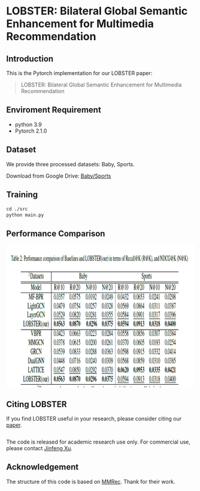 # LOBSTER: Bilateral Global Semantic Enhancement for Multimedia Recommendation

<!-- PROJECT LOGO -->

## Introduction

This is the Pytorch implementation for our LOBSTER paper:

>LOBSTER: Bilateral Global Semantic Enhancement for Multimedia Recommendation

## Enviroment Requirement
- python 3.9
- Pytorch 2.1.0

## Dataset

We provide three processed datasets: Baby, Sports.

Download from Google Drive: [Baby/Sports](https://drive.google.com/drive/folders/1tU4IxYbLXMkp_DbIOPGvCry16uPvolLk)

## Training
  ```
  cd ./src
  python main.py
  ```
## Performance Comparison
<img src="image/result.png" width="900px" height="380px"/>

## Citing LOBSTER
If you find LOBSTER useful in your research, please consider citing our [paper]().
```

```
The code is released for academic research use only. For commercial use, please contact [Jinfeng Xu](jinfeng.xu0605@gmail.com).


## Acknowledgement
The structure of this code is  based on [MMRec](https://github.com/enoche/MMRec). Thank for their work.
